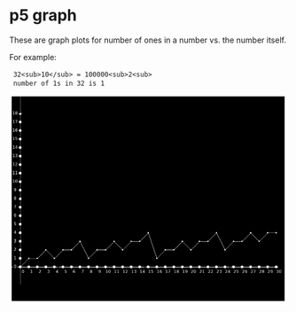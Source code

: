 # p5 graph
These are graph plots for number of ones in a
number vs. the number itself.

For example:
```
 32<sub>10</sub> = 100000<sub>2<sub>
 number of 1s in 32 is 1
```

![](scrShot.png)

